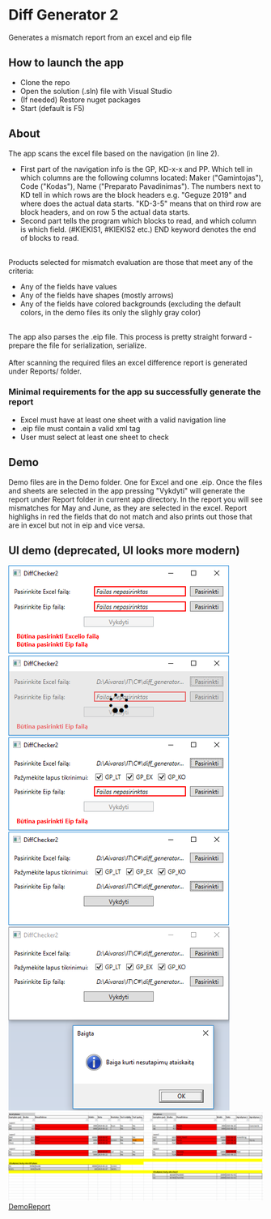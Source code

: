 # Diff Generator 2
Generates a mismatch report from an excel and eip file
## How to launch the app

* Clone the repo
* Open the solution (.sln) file with Visual Studio
* (If needed) Restore nuget packages
* Start (default is F5)

## About

The app scans the excel file based on the navigation (in line 2).<br>
* First part of the navigation info is the GP, KD-x-x and PP. Which tell in which columns are the following columns located:
Maker ("Gamintojas"), Code ("Kodas"), Name ("Preparato Pavadinimas"). The numbers next to KD tell in which rows are the block headers
 e.g. "Geguze 2019" and where does the actual data starts. "KD-3-5" means that on third row are block headers, and on row 5 the actual data starts.
* Second part tells the program which blocks to read, and which column is which field. (#KIEKIS1, #KIEKIS2 etc.) END keyword denotes the end of blocks to read.
<br>
Products selected for mismatch evaluation are those that meet any of the criteria:

* Any of the fields have values
* Any of the fields have shapes (mostly arrows)
* Any of the fields have colored backgrounds (excluding the default colors, in the demo files its only the slighly gray color)

<br>
The app also parses the .eip file. This process is pretty straight forward - prepare the file for serialization, serialize.
<br><br>
After scanning the required files an excel difference report is generated under Reports/ folder.

### Minimal requirements for the app su successfully generate the report
* Excel must have at least one sheet with a valid navigation line
* .eip file must contain a valid <I06> xml tag
* User must select at least one sheet to check

## Demo
Demo files are in the Demo folder. One for Excel and one .eip. Once the files and sheets are selected in the app pressing "Vykdyti" will generate the report under Report folder in current app directory. In the report you will see mismatches for May and June, as they are selected in the excel. Report highlighs in red the fields that do not match and also prints out those that are in excel but not in eip and vice versa.

## UI demo (deprecated, UI looks more modern)
![InitialScreen](Demo/demo1.png)
![SelectingExcel](Demo/demo2.png)
![ExcelSelectResult](Demo/demo3.png)
![EipSelectResult](Demo/demo4.png)
![ReportGeneratingResult](Demo/demo5.png)
![ReportExample](Demo/demo6.png)
[DemoReport](Demo/demo_excel.xlsx)